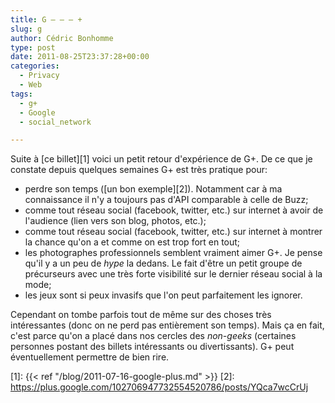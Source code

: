 ```yaml
---
title: G – – – +
slug: g
author: Cédric Bonhomme
type: post
date: 2011-08-25T23:37:28+00:00
categories:
  - Privacy
  - Web
tags:
  - g+
  - Google
  - social_network

---
```

Suite à [ce billet][1] voici un petit retour d'expérience de G+.
De ce que je constate depuis quelques semaines G+ est très pratique pour:

- perdre son temps ([un bon exemple][2]). Notamment car à ma connaissance il
  n'y a toujours pas d'API  comparable à celle de Buzz;
- comme tout réseau social (facebook, twitter, etc.) sur internet à avoir de
  l'audience (lien vers son blog, photos, etc.);
- comme tout réseau social (facebook, twitter, etc.) sur internet à montrer la
  chance qu'on a et comme on est trop fort en tout;
- les photographes professionnels semblent vraiment aimer G+. Je pense qu'il y
  a un peu de _hype_ la dedans. Le fait d'être un petit groupe de précurseurs
  avec une très forte visibilité sur le dernier réseau social à la mode;
- les jeux sont si peux invasifs que l'on peut parfaitement les ignorer.

Cependant on tombe parfois tout de même sur des choses très intéressantes
(donc on ne perd pas entièrement son temps). Mais ça en fait, c'est parce
qu'on a placé dans nos cercles des _non-geeks_ (certaines personnes postant des
billets intéressants ou divertissants). G+ peut éventuellement permettre de bien
rire.

 [1]: {{< ref "/blog/2011-07-16-google-plus.md" >}}
 [2]: https://plus.google.com/102706947732554520786/posts/YQca7wcCrUj
